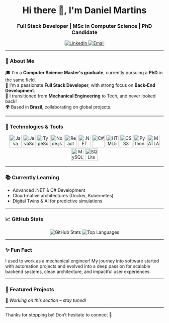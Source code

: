 <h1 align="center">Hi there 👋, I'm Daniel Martins</h1>
<h3 align="center">Full Stack Developer | MSc in Computer Science | PhD Candidate</h3>

<p align="center">
  <a href="https://www.linkedin.com/in/daniel-martins-de-andrade/" target="_blank">
    <img alt="LinkedIn" src="https://img.shields.io/badge/LinkedIn-blue?style=for-the-badge&logo=linkedin&logoColor=white">
  </a>
  <a href="mailto:daniel.m.adr@hotmail.com">
    <img alt="Email" src="https://img.shields.io/badge/Email-Daniel-blue?style=for-the-badge&logo=gmail&logoColor=white">
  </a>
</p>

---

### 🚀 About Me

🎓 I'm a **Computer Science Master's graduate**, currently pursuing a **PhD** in the same field.  
💼 I'm a passionate **Full Stack Developer**, with strong focus on **Back-End Development**.  
🔁 I transitioned from **Mechanical Engineering** to Tech, and never looked back!  
🌍 Based in **Brazil**, collaborating on global projects.

---

### 🧠 Technologies & Tools

<p align="center">
  <img src="https://cdn.jsdelivr.net/gh/devicons/devicon/icons/java/java-original.svg" width="40" height="40" alt="Java"/>
  <img src="https://cdn.jsdelivr.net/gh/devicons/devicon/icons/javascript/javascript-original.svg" width="40" height="40" alt="JavaScript"/>
  <img src="https://cdn.jsdelivr.net/gh/devicons/devicon/icons/typescript/typescript-original.svg" width="40" height="40" alt="TypeScript"/>
  <img src="https://cdn.jsdelivr.net/gh/devicons/devicon/icons/nodejs/nodejs-original.svg" width="40" height="40" alt="Node.js"/>
  <img src="https://cdn.jsdelivr.net/gh/devicons/devicon/icons/react/react-original.svg" width="40" height="40" alt="React"/>
  <img src="https://cdn.jsdelivr.net/gh/devicons/devicon/icons/dot-net/dot-net-original.svg" width="40" height="40" alt=".NET"/>
  <img src="https://cdn.jsdelivr.net/gh/devicons/devicon/icons/csharp/csharp-original.svg" width="40" height="40" alt="C#"/>
  <img src="https://cdn.jsdelivr.net/gh/devicons/devicon/icons/html5/html5-original.svg" width="40" height="40" alt="HTML5"/>
  <img src="https://cdn.jsdelivr.net/gh/devicons/devicon/icons/css3/css3-original.svg" width="40" height="40" alt="CSS3"/>
  <img src="https://cdn.jsdelivr.net/gh/devicons/devicon/icons/python/python-original.svg" width="40" height="40" alt="Python"/>
  <img src="https://cdn.jsdelivr.net/gh/devicons/devicon/icons/matlab/matlab-original.svg" width="40" height="40" alt="MATLAB"/>
  <img src="https://cdn.jsdelivr.net/gh/devicons/devicon/icons/mysql/mysql-original.svg" width="40" height="40" alt="MySQL"/>
  <img src="https://cdn.jsdelivr.net/gh/devicons/devicon/icons/sqlite/sqlite-original.svg" width="40" height="40" alt="SQLite"/>
</p>

---

### 📚 Currently Learning

- Advanced .NET & C# Development  
- Cloud-native architectures (Docker, Kubernetes)  
- Digital Twins & AI for predictive simulations

---

### 📈 GitHub Stats

<p align="center">
  <img src="https://github-readme-stats.vercel.app/api?username=Danielmadr&show_icons=true&theme=github_dark&hide_title=true" alt="GitHub Stats" />
  <img src="https://github-readme-stats.vercel.app/api/top-langs/?username=Danielmadr&layout=compact&theme=github_dark" alt="Top Languages" />
</p>

---

### ✨ Fun Fact

I used to work as a mechanical engineer! My journey into software started with automation projects and evolved into a deep passion for scalable backend systems, clean architecture, and impactful user experiences.

---

### 📌 Featured Projects

🚧 *Working on this section – stay tuned!*

---

Thanks for stopping by! Don’t hesitate to connect 🚀
